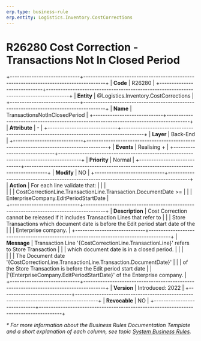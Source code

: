 ```yaml
---
erp.type: business-rule
erp.entity: Logistics.Inventory.CostCorrections
---
```


# R26280 Cost Correction - Transactions Not In Closed Period
+-----------------------------+---------------------------------------------------------------------------------------+
| **Code**                    | R26280                                                                                |
+-----------------------------+---------------------------------------------------------------------------------------+
| **Entity**                  | @Logistics.Inventory.CostCorrections                                                  |
+-----------------------------+---------------------------------------------------------------------------------------+
| **Name**                    | TransactionsNotInClosedPeriod                                                         |
+-----------------------------+---------------------------------------------------------------------------------------+
| **Attribute**               | \-                                                                                    |
+-----------------------------+---------------------------------------------------------------------------------------+
| **Layer**                   | Back-End                                                                              |
+-----------------------------+---------------------------------------------------------------------------------------+
| **Events**                  | Realising +                                                                           |
+-----------------------------+---------------------------------------------------------------------------------------+
| **Priority**                | Normal                                                                                |
+-----------------------------+---------------------------------------------------------------------------------------+
| **Modify**                  | NO                                                                                    |
+-----------------------------+---------------------------------------------------------------------------------------+
| **Action**                  | For each line validate that:                                                          |
|                             | <br/>                                                                                 |
|                             | CostCorrectionLine.TransactionLine.Transaction.DocumentDate >=                        |
|                             | EnterpriseCompany.EditPeriodStartDate                                                 |               
+-----------------------------+---------------------------------------------------------------------------------------+
| **Description**             | Cost Correction cannot be released if it includes Transaction Lines that refer to     |
|                             | Store Transactions which document date is before the Edit period start date of the    |
|                             | Enterprise company.                                                                   |
+-----------------------------+---------------------------------------------------------------------------------------+
| **Message**                 | Transaction Line '{CostCorrectionLine.TransactionLine}' refers to Store Transaction   |
|                             | which document date is in a closed period.                                            |
|                             | <br/>                                                                                 |
|                             | The Document date '{CostCorrectionLine.TransactionLine.Transaction.DocumentDate}'     |
|                             | of the Store Transaction is before the Edit period start date                         |
|                             |'{EnterpriseCompany.EditPeriodStartDate}' of the Enterprise company.                   |                             
+-----------------------------+---------------------------------------------------------------------------------------+
| **Version**                 | Introduced: 2022                                                                      |
+-----------------------------+---------------------------------------------------------------------------------------+
| **Revocable**               | NO                                                                                    |
+-----------------------------+---------------------------------------------------------------------------------------+

*\* For more information about the Business Rules Documentation Template and a short explanation of each column, see
topic [System Business Rules](../templates/template-description-system-business-rules.md).*
